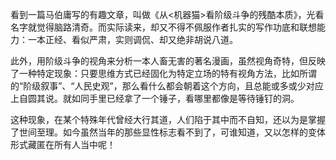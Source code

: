 
看到一篇马伯庸写的有趣文章，叫做《从<机器猫>看阶级斗争的残酷本质》，光看名字就觉得脑路清奇。而实际读来，却又不得不佩服作者扎实的写作功底和联想能力：一本正经、看似严肃，实则调侃、却又绝非胡说八道。

此外，用阶级斗争的视角来分析一本人畜无害的著名漫画，虽然视角奇特，但反映了一种特定现象：只要思维方式已经固化为特定立场的特有视角方法，比如所谓的“阶级叙事”、“人民史观”，那么看什么都会朝着这个方向，且总能或多或少对应上自圆其说。就如同手里已经拿了一个锤子，看哪里都像是等待锤钉的洞。

这种现象，在某个特殊年代曾经大行其道，人们陷于其中而不自知，还以为是掌握了世间至理。如今虽然当年的那些显性标志看不到了，可谁知道，又以怎样的变体形式藏匿在所有人当中呢！